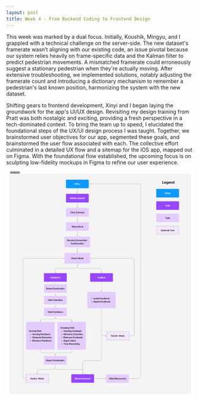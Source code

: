 ```yaml
---
layout: post
title: Week 4 - From Backend Coding to Frontend Design
---
```


This week was marked by a dual focus. Initially, Koushik, Mingyu, and I grappled with a technical challenge on the server-side. The new dataset's framerate wasn’t aligning with our existing code, an issue pivotal because our system relies heavily on frame-specific data and the Kalman filter to predict pedestrian movements. A mismatched framerate could erroneously suggest a stationary pedestrian when they're actually moving. After extensive troubleshooting, we implemented solutions, notably adjusting the framerate count and introducing a dictionary mechanism to remember a pedestrian's last known position, harmonizing the system with the new dataset.

Shifting gears to frontend development, Xinyi and I began laying the groundwork for the app's UI/UX design. Revisiting my design training from Pratt was both nostalgic and exciting, providing a fresh perspective in a tech-dominated context. To bring the team up to speed, I elucidated the foundational steps of the UX/UI design process I was taught. Together, we brainstormed user objectives for our app, segmented these goals, and brainstormed the user flow associated with each. The collective effort culminated in a detailed UX flow and a sitemap for the iOS app, mapped out on Figma. With the foundational flow established, the upcoming focus is on sculpting low-fidelity mockups in Figma to refine our user experience.

<img width="2112" alt="Information Architecture" src="https://github.com/leozhvng23/dream-blog/blob/master/images/info_arch_v2.png">
